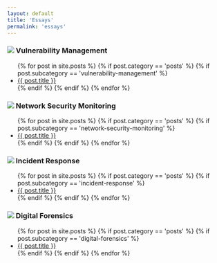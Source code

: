```yaml
---
layout: default
title: 'Essays'
permalink: 'essays'
---
```


<h3><img src="{{ site.baseurl }}/assets/pt.png"> Vulnerability Management</h3>
  <ul class="posts-list">
    {% for post in site.posts %}
      {% if post.category == 'posts' %}
        {% if post.subcategory == 'vulnerability-management' %}
          <li><a href="{{ post.url | relative_url }}">{{ post.title }}</a></li>
        {% endif %}
      {% endif %}
    {% endfor %}
  </ul>

<h3><img src="{{ site.baseurl }}/assets/nsm.png"> Network Security Monitoring</h3>
  <ul class="posts-list">
    {% for post in site.posts %}
      {% if post.category == 'posts' %}
        {% if post.subcategory == 'network-security-monitoring' %}
          <li><a href="{{ post.url | relative_url }}">{{ post.title }}</a></li>
        {% endif %}
      {% endif %}
    {% endfor %}
  </ul>

<h3><img src="{{ site.baseurl }}/assets/ir.png"> Incident Response</h3>
  <ul class="posts-list">
    {% for post in site.posts %}
      {% if post.category == 'posts' %}
        {% if post.subcategory == 'incident-response' %}
          <li><a href="{{ post.url | relative_url }}">{{ post.title }}</a></li>
        {% endif %}
      {% endif %}
    {% endfor %}
  </ul>

<h3><img src="{{ site.baseurl }}/assets/df.png"> Digital Forensics</h3>
  <ul class="posts-list">
    {% for post in site.posts %}
      {% if post.category == 'posts' %}
        {% if post.subcategory == 'digital-forensics' %}
          <li><a href="{{ post.url | relative_url }}">{{ post.title }}</a></li>
        {% endif %}
      {% endif %}
    {% endfor %}
  </ul>
